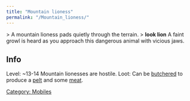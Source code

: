 ```yaml
---
title: "Mountain lioness"
permalink: "/Mountain_lioness/"
---
```


\> A mountain lioness pads quietly through the terrain.
\> **look lion**
A faint growl is heard as you approach this dangerous animal with
vicious jaws.

## Info

Level: ~13-14
Mountain lionesses are hostile. Loot: Can be
[butchered](butcher "wikilink") to produce a
[pelt](a_fine_lion_pelt "wikilink") and some [meat](meat "wikilink").

[Category: Mobiles](Category:_Mobiles "wikilink")